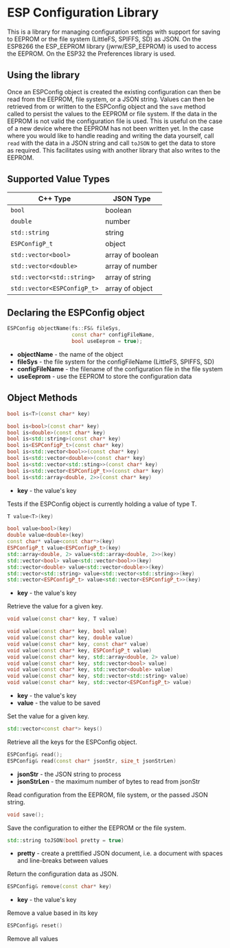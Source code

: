 # ESP Configuration Library

This is a library for managing configuration settings with support for saving to
EEPROM or the file system (LittleFS, SPIFFS, SD) as JSON. On the ESP8266 the
ESP_EEPROM library (jwrw/ESP_EEPROM) is used to access the EEPROM. On the ESP32
the Preferences library is used.

## Using the library

Once an ESPConfig object is created the existing configuration can then be read
from the EEPROM, file system, or a JSON string. Values can then be retrieved
from or written to the ESPConfig object and the `save` method called to persist
the values to the EEPROM or file system. If the data in the EEPROM is not valid
the configuration file is used. This is useful on the case of a new device where
the EEPROM has not been written yet. In the case where you would like to handle
reading and writing the data yourself, call `read` with the data in a JSON
string and call `toJSON` to get the data to store as required. This facilitates
using with another library that also writes to the EEPROM.

## Supported Value Types

C++ Type | JSON Type
-------- | ---------
`bool` | boolean
`double` | number
`std::string` | string
`ESPConfigP_t` | object
`std::vector<bool>` | array of boolean
`std::vector<double>` | array of number
`std::vector<std::string>` | array of string
`std::vector<ESPConfigP_t>` | array of object

## Declaring the ESPConfig object

```c++
ESPConfig objectName(fs::FS& fileSys,
                     const char* configFileName,
                     bool useEeprom = true);
```

- **objectName** - the name of the object
- **fileSys** - the file system for the configFileName (LittleFS, SPIFFS, SD)
- **configFileName** - the filename of the configuration file in the file system
- **useEeprom** - use the EEPROM to store the configuration data

## Object Methods

```c++
bool is<T>(const char* key)

bool is<bool>(const char* key)
bool is<double>(const char* key)
bool is<std::string>(const char* key)
bool is<ESPConfigP_t>(const char* key)
bool is<std::vector<bool>>(const char* key)
bool is<std::vector<double>>(const char* key)
bool is<std::vector<std::sting>>(const char* key)
bool is<std::vector<ESPConfigP_t>>(const char* key)
bool is<std::array<double, 2>>(const char* key)
```

- **key** - the value's key

Tests if the ESPConfig object is currently holding a value of type T.

```c++
T value<T>(key)

bool value<bool>(key)
double value<double>(key)
const char* value<const char*>(key)
ESPConfigP_t value<ESPConfigP_t>(key)
std::array<double, 2> value<std::array<double, 2>>(key)
std::vector<bool> value<std::vector<bool>>(key)
std::vector<double> value<std::vector<double>>(key)
std::vector<std::string> value<std::vector<std::string>>(key)
std::vector<ESPConfigP_t> value<std::vector<ESPConfigP_t>>(key)
```

- **key** - the value's key

Retrieve the value for a given key.

```c++
void value(const char* key, T value)

void value(const char* key, bool value)
void value(const char* key, double value)
void value(const char* key, const char* value)
void value(const char* key, ESPConfigP_t value)
void value(const char* key, std::array<double, 2> value)
void value(const char* key, std::vector<bool> value)
void value(const char* key, std::vector<double> value)
void value(const char* key, std::vector<std::string> value)
void value(const char* key, std::vector<ESPConfigP_t> value)
```

- **key** - the value's key
- **value** - the value to be saved

Set the value for a given key.

```c++
std::vector<const char*> keys()
```

Retrieve all the keys for the ESPConfig object.

```c++
ESPConfig& read();
ESPConfig& read(const char* jsonStr, size_t jsonStrLen)
```

- **jsonStr** - the JSON string to process
- **jsonStrLen** -  the maximum number of bytes to read from jsonStr

Read configuration from the EEPROM, file system, or the passed JSON string.

```c++
void save();
```

Save the configuration to either the EEPROM or the file system.

```c++
std::string toJSON(bool pretty = true)
```

- **pretty** - create a prettified JSON document, i.e. a document with spaces
and line-breaks between values

Return the configuration data as JSON.

```c++
ESPConfig& remove(const char* key)
```

- **key** - the value's key

Remove a value based in its key

```c++
ESPConfig& reset()
```

Remove all values
